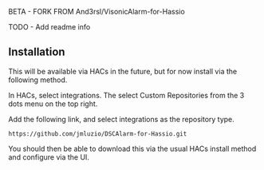 BETA - FORK FROM And3rsl/VisonicAlarm-for-Hassio

TODO - Add readme info

## Installation

This will be available via HACs in the future, but for now install via the following method.

In HACs, select integrations.  The select Custom Repositories from the 3 dots menu on the top right.

Add the following link, and select integrations as the repository type.

```text
https://github.com/jmluzio/DSCAlarm-for-Hassio.git
```

You should then be able to download this via the usual HACs install method and configure via the UI.

